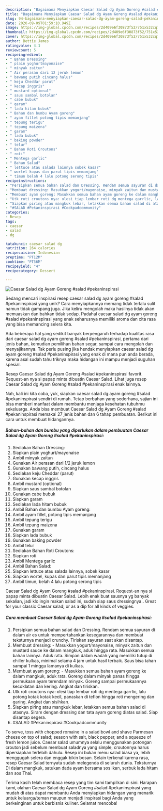 ```yaml
---
description: "Bagaimana Menyiapkan Caesar Salad dg Ayam Goreng #salad #pekaninspirasi yang Enak"
title: "Bagaimana Menyiapkan Caesar Salad dg Ayam Goreng #salad #pekaninspirasi yang Enak"
slug: 94-bagaimana-menyiapkan-caesar-salad-dg-ayam-goreng-salad-pekaninspirasi-yang-enak
date: 2020-09-09T01:59:10.949Z
image: https://img-global.cpcdn.com/recipes/2d409e6f30873f52/751x532cq70/caesar-salad-dg-ayam-goreng-salad-pekaninspirasi-foto-resep-utama.jpg
thumbnail: https://img-global.cpcdn.com/recipes/2d409e6f30873f52/751x532cq70/caesar-salad-dg-ayam-goreng-salad-pekaninspirasi-foto-resep-utama.jpg
cover: https://img-global.cpcdn.com/recipes/2d409e6f30873f52/751x532cq70/caesar-salad-dg-ayam-goreng-salad-pekaninspirasi-foto-resep-utama.jpg
author: Bettie James
ratingvalue: 4.1
reviewcount: 5
recipeingredient:
- " Bahan Dressing"
- " plain yoghurtmayonaise"
- " minyak zaitun"
- " Air perasan dari 12 jeruk lemon"
- " bawang putih cincang halus"
- " keju Cheddar parut"
- " kecap inggris"
- " mustard optional"
- " saus sambal botolan"
- " cabe bubuk"
- " garam"
- " lada hitam bubuk"
- " Bahan dan bumbu Ayam goreng"
- " ayam fillet potong tipis memanjang"
- " tepung terigu"
- " tepung maizena"
- " garam"
- " lada bubuk"
- " baking powder"
- " telur"
- " Bahan Roti Croutons"
- " roti"
- " Mentega garlic"
- " Bahan Salad"
- " lettuce atau salada lainnya sobek kasar"
- " wortel kupas dan parut tipis memanjang"
- " timun belah 4 lalu potong serong tipis"
recipeinstructions:
- "Persipkan semua bahan salad dan Dressing. Rendam semua sayuran di dalam air es untuk mempertahankan kesegarannya dan membuat teksturnya menjadi crunchy. Tiriskan sayuran saat akan disantap."
- "Membuat dressing: Masukkan yogurt/mayonaise, minyak zaitun dan mustard sauce ke dalam mangkuk, aduk hingga rata. Masukkan semua bahan lainnya. Aduk rata. Simpan dalam wadah yang memiliki tutup di chiller kulkas, minimal selama 4 jam untuk hasil terbaik. Saus bisa tahan sampai 1 minggu lamanya di kulkas."
- "Membuat ayam goreng: Masukkan semua bahan ayam goreng ke dalam mangkuk, aduk rata. Goreng dalam minyak panas hingga permukaan ayam terendam minyak. Goreng sampai permukaannya kecoklatan dan kering. Angkat dan tiriskan."
- "Utk roti croutons nya: olesi tiap lembar roti dg mentega garrlic, lalu potong kotak kotak kecil, panaskan di teflon hingga roti mengering dan garing. Angkat dan sisihkan."
- "Siapkan piring atau mangkuk lebar, letakkan semua bahan salad di atasnya. Siram dengan dressing dan tata ayam goreng diatas salad. Siap disantap segera."
- "#SALAD #Pekaninspirasi #Cookpadcommunity"
categories:
- Resep
tags:
- caesar
- salad
- dg

katakunci: caesar salad dg 
nutrition: 264 calories
recipecuisine: Indonesian
preptime: "PT12M"
cooktime: "PT56M"
recipeyield: "4"
recipecategory: Dessert

---
```



![Caesar Salad dg Ayam Goreng #salad #pekaninspirasi](https://img-global.cpcdn.com/recipes/2d409e6f30873f52/751x532cq70/caesar-salad-dg-ayam-goreng-salad-pekaninspirasi-foto-resep-utama.jpg)

Sedang mencari inspirasi resep caesar salad dg ayam goreng #salad #pekaninspirasi yang unik? Cara menyiapkannya memang tidak terlalu sulit namun tidak gampang juga. Jika keliru mengolah maka hasilnya tidak akan memuaskan dan bahkan tidak sedap. Padahal caesar salad dg ayam goreng #salad #pekaninspirasi yang enak seharusnya memiliki aroma dan cita rasa yang bisa memancing selera kita.

Ada beberapa hal yang sedikit banyak berpengaruh terhadap kualitas rasa dari caesar salad dg ayam goreng #salad #pekaninspirasi, pertama dari jenis bahan, kemudian pemilihan bahan segar, sampai cara mengolah dan menyajikannya. Tak perlu pusing jika hendak menyiapkan caesar salad dg ayam goreng #salad #pekaninspirasi yang enak di mana pun anda berada, karena asal sudah tahu triknya maka hidangan ini mampu menjadi suguhan spesial.

Resep Caesar Salad dg Ayam Goreng #salad #pekaninspirasi favorit. Request-an nya si papap minta dibuatin Caesar Salad. Lihat juga resep Caesar Salad dg Ayam Goreng #salad #pekaninspirasi enak lainnya.


Nah, kali ini kita coba, yuk, siapkan caesar salad dg ayam goreng #salad #pekaninspirasi sendiri di rumah. Tetap berbahan yang sederhana, sajian ini bisa memberi manfaat dalam membantu menjaga kesehatan tubuhmu sekeluarga. Anda bisa membuat Caesar Salad dg Ayam Goreng #salad #pekaninspirasi memakai 27 jenis bahan dan 6 tahap pembuatan. Berikut ini cara untuk membuat hidangannya.

<!--inarticleads1-->

##### Bahan-bahan dan bumbu yang diperlukan dalam pembuatan Caesar Salad dg Ayam Goreng #salad #pekaninspirasi:

1. Sediakan  Bahan Dressing:
1. Siapkan  plain yoghurt/mayonaise
1. Ambil  minyak zaitun
1. Gunakan  Air perasan dari 1/2 jeruk lemon
1. Gunakan  bawang putih, cincang halus
1. Sediakan  keju Cheddar (parut)
1. Gunakan  kecap inggris
1. Ambil  mustard (optional)
1. Siapkan  saus sambal botolan
1. Gunakan  cabe bubuk
1. Siapkan  garam
1. Sediakan  lada hitam bubuk
1. Ambil  Bahan dan bumbu Ayam goreng:
1. Ambil  ayam fillet, potong tipis memanjang
1. Ambil  tepung terigu
1. Ambil  tepung maizena
1. Gunakan  garam
1. Siapkan  lada bubuk
1. Gunakan  baking powder
1. Ambil  telur
1. Sediakan  Bahan Roti Croutons:
1. Siapkan  roti
1. Ambil  Mentega garlic
1. Ambil  Bahan Salad:
1. Siapkan  lettuce atau salada lainnya, sobek kasar
1. Siapkan  wortel, kupas dan parut tipis memanjang
1. Ambil  timun, belah 4 lalu potong serong tipis


Caesar Salad dg Ayam Goreng #salad #pekaninspirasi. Request-an nya si papap minta dibuatin Caesar Salad. Lebih enak buat sausnya yg banyak sekalian, jadi klo ingin makan salad ini, sudah siap saus dressingnya.. Great for your classic Caesar salad, or as a dip for all kinds of veggies. 

<!--inarticleads2-->

##### Cara membuat Caesar Salad dg Ayam Goreng #salad #pekaninspirasi:

1. Persipkan semua bahan salad dan Dressing. Rendam semua sayuran di dalam air es untuk mempertahankan kesegarannya dan membuat teksturnya menjadi crunchy. Tiriskan sayuran saat akan disantap.
1. Membuat dressing: - Masukkan yogurt/mayonaise, minyak zaitun dan mustard sauce ke dalam mangkuk, aduk hingga rata. Masukkan semua bahan lainnya. Aduk rata. Simpan dalam wadah yang memiliki tutup di chiller kulkas, minimal selama 4 jam untuk hasil terbaik. Saus bisa tahan sampai 1 minggu lamanya di kulkas.
1. Membuat ayam goreng: - Masukkan semua bahan ayam goreng ke dalam mangkuk, aduk rata. Goreng dalam minyak panas hingga permukaan ayam terendam minyak. Goreng sampai permukaannya kecoklatan dan kering. Angkat dan tiriskan.
1. Utk roti croutons nya: olesi tiap lembar roti dg mentega garrlic, lalu potong kotak kotak kecil, panaskan di teflon hingga roti mengering dan garing. Angkat dan sisihkan.
1. Siapkan piring atau mangkuk lebar, letakkan semua bahan salad di atasnya. Siram dengan dressing dan tata ayam goreng diatas salad. Siap disantap segera.
1. #SALAD #Pekaninspirasi #Cookpadcommunity


To serve, toss with chopped romaine in a salad bowl and shave Parmesan cheese on top of salad; season with salt, black pepper, and a squeeze of fresh lemon juice. Caesar salad umumnya selalu menggunakan potongan crouton jadi sebelum membuat saladnya yang simple, croutonnya harus dipersiapkan terlebih dahulu. Resep ini bukan menu salad biasa ya, lebih menggugah selera dan enggak bikin bosan. Selain terkenal karena rasa, resep Caesar Salad ternyata sudah melegenda di seluruh dunia. Teksturnya Di dalam mangkuk, satukan dada ayam bersama sos ikan, serbuk lada hitam dan sos Thai. 

Terima kasih telah membaca resep yang tim kami tampilkan di sini. Harapan kami, olahan Caesar Salad dg Ayam Goreng #salad #pekaninspirasi yang mudah di atas dapat membantu Anda menyiapkan hidangan yang menarik untuk keluarga/teman maupun menjadi inspirasi bagi Anda yang berkeinginan untuk berbisnis kuliner. Selamat mencoba!
